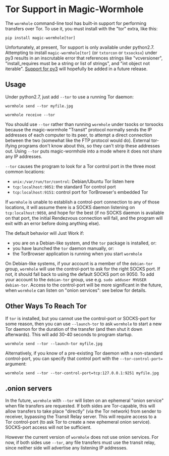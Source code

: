 # Tor Support in Magic-Wormhole

The ``wormhole`` command-line tool has built-in support for performing
transfers over Tor. To use it, you must install with the "tor" extra,
like this:

```
pip install magic-wormhole[tor]
```

Unfortunately, at present, Tor support is only available under
python2.7. Attempting to install `magic-wormhole[tor]` (or `txtorcon` or
`txsocksx`) under py3 results in an inscrutable error that references
strings like "vcversioner", "install_requires must be a string or list
of strings", and "int object not iterable".
[Support for py3](https://github.com/warner/magic-wormhole/issues/136)
will hopefully be added in a future release.

## Usage

Under python2.7, just add ``--tor`` to use a running Tor daemon:

```
wormhole send --tor myfile.jpg
 
wormhole receive --tor
```

You should use ``--tor`` rather than running ``wormhole`` under tsocks
or torsocks because the magic-wormhole "Transit" protocol normally sends
the IP addresses of each computer to its peer, to attempt a direct
connection between the two (somewhat like the FTP protocol would do).
External tor-ifying programs don't know about this, so they can't strip
these addresses out. Using ``--tor`` puts magic-wormhole into a mode
where it does not share any IP addresses.

``--tor`` causes the program to look for a Tor control port in the three
most common locations:

* ``unix:/var/run/tor/control``: Debian/Ubuntu Tor listen here
* ``tcp:localhost:9051``: the standard Tor control port
* ``tcp:localhost:9151``: control port for TorBrowser's embedded Tor

If ``wormhole`` is unable to establish a control-port connection to any
of those locations, it will assume there is a SOCKS daemon listening on
``tcp:localhost:9050``, and hope for the best (if no SOCKS daemon is
available on that port, the initial Rendezvous connection will fail, and
the program will exit with an error before doing anything else).

The default behavior will Just Work if:

* you are on a Debian-like system, and the ``tor`` package is installed,
  or:
* you have launched the ``tor`` daemon manually, or:
* the TorBrowser application is running when you start ``wormhole``

On Debian-like systems, if your account is a member of the
``debian-tor`` group, ``wormhole`` will use the control-port to ask for
the right SOCKS port. If not, it should fall back to using the default
SOCKS port on 9050. To add your account to the ``debian-tor`` group, use
e.g. ``sudo adduser MYUSER debian-tor``. Access to the control-port will
be more significant in the future, when ``wormhole`` can listen on
"onion services": see below for details.

## Other Ways To Reach Tor

If ``tor`` is installed, but you cannot use the control-port or
SOCKS-port for some reason, then you can use ``--launch-tor`` to ask
``wormhole`` to start a new Tor daemon for the duration of the transfer
(and then shut it down afterwards). This will add 30-40 seconds to
program startup.

```
wormhole send --tor --launch-tor myfile.jpg
```

Alternatively, if you know of a pre-existing Tor daemon with a
non-standard control-port, you can specify that control port with the
``--tor-control-port=`` argument:

```
wormhole send --tor --tor-control-port=tcp:127.0.0.1:9251 myfile.jpg
```

## .onion servers

In the future, ``wormhole`` with ``--tor`` will listen on an ephemeral
"onion service" when file transfers are requested. If both sides are
Tor-capable, this will allow transfers to take place "directly" (via the
Tor network) from sender to receiver, bypassing the Transit Relay
server. This will require access to a Tor control-port (to ask Tor to
create a new ephemeral onion service). SOCKS-port access will not be
sufficient.

However the current version of ``wormhole`` does not use onion services.
For now, if both sides use ``--tor``, any file transfers must use the
transit relay, since neither side will advertise any listening IP
addresses.
